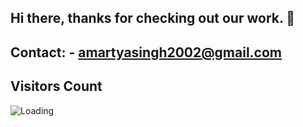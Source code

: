 ## Hi there, thanks for checking out our work. 👋

## Contact: - **amartyasingh2002@gmail.com**

## Visitors Count

<img align="left" src = "https://profile-counter.glitch.me/GeekyCats/count.svg" alt ="Loading">

<!--

**Here are some ideas to get you started:**

🙋‍♀️ A short introduction - what is your organization all about?
🌈 Contribution guidelines - how can the community get involved?
👩‍💻 Useful resources - where can the community find your docs? Is there anything else the community should know?
🍿 Fun facts - what does your team eat for breakfast?
🧙 Remember, you can do mighty things with the power of [Markdown](https://docs.github.com/github/writing-on-github/getting-started-with-writing-and-formatting-on-github/basic-writing-and-formatting-syntax)
-->
